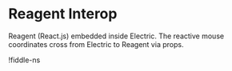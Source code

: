 # Reagent Interop

Reagent (React.js) embedded inside Electric. The reactive mouse coordinates cross from Electric to Reagent via props.

!fiddle-ns[](electric-tutorial.reagent-interop/ReagentInterop)
